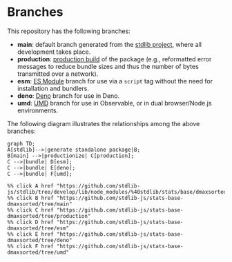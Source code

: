 <!--

@license Apache-2.0

Copyright (c) 2022 The Stdlib Authors.

Licensed under the Apache License, Version 2.0 (the "License");
you may not use this file except in compliance with the License.
You may obtain a copy of the License at

    http://www.apache.org/licenses/LICENSE-2.0

Unless required by applicable law or agreed to in writing, software
distributed under the License is distributed on an "AS IS" BASIS,
WITHOUT WARRANTIES OR CONDITIONS OF ANY KIND, either express or implied.
See the License for the specific language governing permissions and
limitations under the License.

-->

# Branches

This repository has the following branches:

-   **main**: default branch generated from the [stdlib project][stdlib-url], where all development takes place.
-   **production**: [production build][production-url] of the package (e.g., reformatted error messages to reduce bundle sizes and thus the number of bytes transmitted over a network).
-   **esm**: [ES Module][esm-url] branch for use via a `script` tag without the need for installation and bundlers.
-   **deno**: [Deno][deno-url] branch for use in Deno.
-   **umd**: [UMD][umd-url] branch for use in Observable, or in dual browser/Node.js environments.

The following diagram illustrates the relationships among the above branches:

```mermaid
graph TD;
A[stdlib]-->|generate standalone package|B;
B[main] -->|productionize| C[production];
C -->|bundle| D[esm];
C -->|bundle| E[deno];
C -->|bundle| F[umd];

%% click A href "https://github.com/stdlib-js/stdlib/tree/develop/lib/node_modules/%40stdlib/stats/base/dmaxsorted"
%% click B href "https://github.com/stdlib-js/stats-base-dmaxsorted/tree/main"
%% click C href "https://github.com/stdlib-js/stats-base-dmaxsorted/tree/production"
%% click D href "https://github.com/stdlib-js/stats-base-dmaxsorted/tree/esm"
%% click E href "https://github.com/stdlib-js/stats-base-dmaxsorted/tree/deno"
%% click F href "https://github.com/stdlib-js/stats-base-dmaxsorted/tree/umd"
```

[stdlib-url]: https://github.com/stdlib-js/stdlib/tree/develop/lib/node_modules/%40stdlib/stats/base/dmaxsorted
[production-url]: https://github.com/stdlib-js/stats-base-dmaxsorted/tree/production
[deno-url]: https://github.com/stdlib-js/stats-base-dmaxsorted/tree/deno
[umd-url]: https://github.com/stdlib-js/stats-base-dmaxsorted/tree/umd
[esm-url]: https://github.com/stdlib-js/stats-base-dmaxsorted/tree/esm